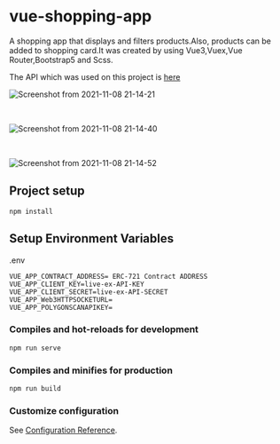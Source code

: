 # vue-shopping-app

A shopping app that displays and filters products.Also, products can be added to shopping card.It was created by using Vue3,Vuex,Vue Router,Bootstrap5 and Scss.

The API which was used on this project is <a href="https://fakestoreapi.com/docs" target="_blank">here</a>

![Screenshot from 2021-11-08 21-14-21](https://user-images.githubusercontent.com/67799995/140795899-674425c5-6043-4215-acca-f04769b74081.png)

<br />

![Screenshot from 2021-11-08 21-14-40](https://user-images.githubusercontent.com/67799995/140795925-c54ad346-f9d8-4fa9-91de-52cca6785296.png)

<br />

![Screenshot from 2021-11-08 21-14-52](https://user-images.githubusercontent.com/67799995/140795940-f6f20555-fed3-41e9-bffc-5745addd5ef6.png)

## Project setup
```
npm install
```
## Setup Environment Variables
.env
```
VUE_APP_CONTRACT_ADDRESS= ERC-721 Contract ADDRESS 
VUE_APP_CLIENT_KEY=live-ex-API-KEY
VUE_APP_CLIENT_SECRET=live-ex-API-SECRET
VUE_APP_Web3HTTPSOCKETURL=
VUE_APP_POLYGONSCANAPIKEY= 
```
### Compiles and hot-reloads for development
```
npm run serve
```

### Compiles and minifies for production
```
npm run build
```

### Customize configuration
See [Configuration Reference](https://cli.vuejs.org/config/).
